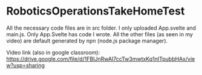 # RoboticsOperationsTakeHomeTest

All the necessary code files are in src folder. I only uploaded App.svelte and main.js. Only App.Svelte has code I wrote. All the other files (as seen in my video)  are default generated by npn (node.js package manager).

Video link (also in google classroom): https://drive.google.com/file/d/1FBIJnRwAI7ccTw3mwtxKq1nITpubbHAx/view?usp=sharing
